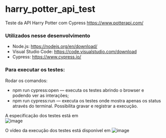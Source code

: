 # harry_potter_api_test
  Teste da API Harry Potter com Cypress 
  https://www.potterapi.com/
  
### Utilizados nesse desenvolvimento
  
* Node.js: https://nodejs.org/en/download/
* Visual Studio Code: https://code.visualstudio.com/download
* Cypress: https://www.cypress.io/

### Para executar os testes:
Rodar os comandos:

* npm run cypress:open — executa os testes abrindo o browser e podendo ver as interações;
* npm run cypress:run — executa os testes onde mostra apenas os status através do terminal. Possibilita gravar e registrar a execução.

A especificação dos testes está em  
  ![image](https://user-images.githubusercontent.com/69819910/90849574-f4f27380-e345-11ea-9bda-72f861ab963a.png)
   
O vídeo da execução dos testes está disponível em 
  ![image](https://user-images.githubusercontent.com/69819910/90889636-e67c7a00-e38e-11ea-8fd9-e993d235b955.png)



